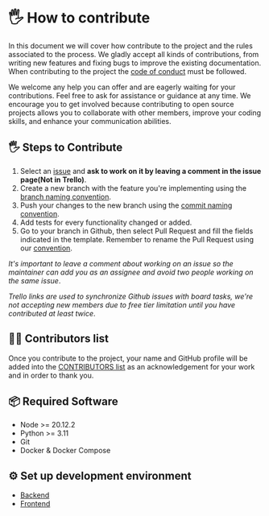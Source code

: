 # 🖐️ How to contribute

In this document we will cover how contribute to the project and the rules associated to the process. We gladly accept all kinds of contributions, from writing new features and fixing bugs to improve the existing documentation. When contributing to the project the [code of conduct](CODE_OF_CONDUCT.md) must be followed.

We welcome any help you can offer and are eagerly waiting for your contributions.
Feel free to ask for assistance or guidance at any time. We encourage you to get involved because contributing to open source projects allows you to collaborate with other members,
improve your coding skills, and enhance your communication abilities.

## 🖐️ Steps to Contribute

1. Select an [issue](https://github.com/AntonioMrtz/SpotifyElectron/issues) and **ask to work on it by leaving a comment in the issue page(Not in Trello)**.
2. Create a new branch with the feature you're implementing using the [branch naming convention](Git-Convention.md).
3. Push your changes to the new branch using the [commit naming convention](Git-Convention.md).
4. Add tests for every functionality changed or added.
5. Go to your branch in Github, then select Pull Request and fill the fields indicated in the template. Remember to rename the Pull Request using our [convention](Git-Convention.md).

_It's important to leave a comment about working on an issue so the maintainer can add you as an assignee and avoid two people working on the same issue_.

_Trello links are used to synchronize Github issues with board tasks, we're not accepting new members due to free tier limitation until you have contributed at least twice_.
## 🙍‍♂️ Contributors list

Once you contribute to the project, your name and GitHub profile will be added into the [CONTRIBUTORS list](CONTRIBUTORS.md) as an acknowledgement for your work and in order to thank you.

## 📦 Required Software

- Node >= 20.12.2
- Python >= 3.11
- Git
- Docker & Docker Compose

## ⚙ Set up development environment

- [Backend](backend/SETUP.md)
- [Frontend](frontend/SETUP.md)
